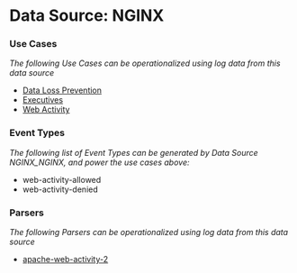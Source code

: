 Data Source: NGINX
==================

### Use Cases

_The following Use Cases can be operationalized using log data from this data source_

* [Data Loss Prevention](usecase_data_loss_prevention.md)
* [Executives](usecase_executives.md)
* [Web Activity](usecase_web_activity.md)


### Event Types

_The following list of Event Types can be generated by Data Source NGINX_NGINX, and power the use cases above:_

- web-activity-allowed
- web-activity-denied


### Parsers

_The following Parsers can be operationalized using log data from this data source_

* [apache-web-activity-2](parserContent_apache-web-activity-2.md)

